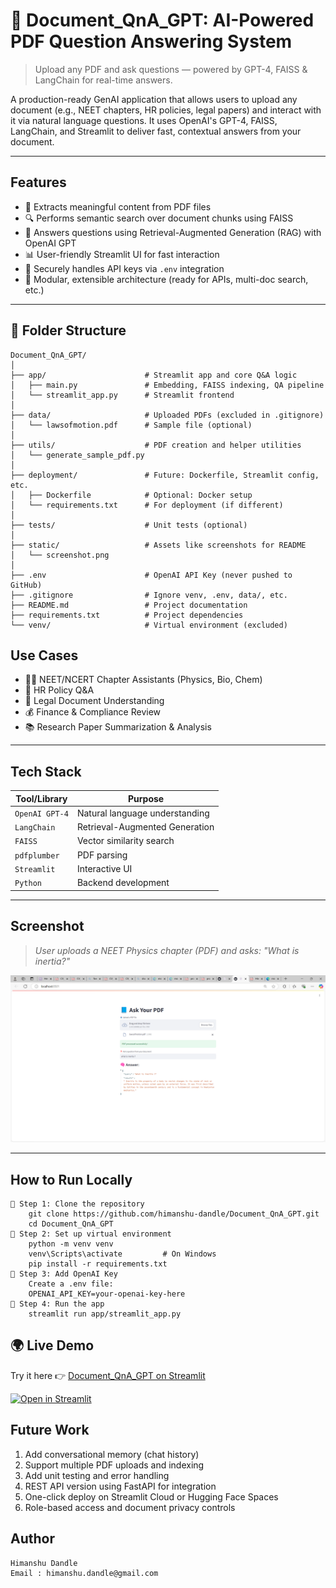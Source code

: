 
# 📘 Document_QnA_GPT: AI-Powered PDF Question Answering System

> Upload any PDF and ask questions — powered by GPT-4, FAISS & LangChain for real-time answers.

A production-ready GenAI application that allows users to upload any document (e.g., NEET chapters, HR policies, legal papers) and interact with it via natural language questions. It uses OpenAI's GPT-4, FAISS, LangChain, and Streamlit to deliver fast, contextual answers from your document.

---

## Features

- 🧾 Extracts meaningful content from PDF files
- 🔍 Performs semantic search over document chunks using FAISS
- 🤖 Answers questions using Retrieval-Augmented Generation (RAG) with OpenAI GPT
- 📊 User-friendly Streamlit UI for fast interaction
- 🔐 Securely handles API keys via `.env` integration
- 🧩 Modular, extensible architecture (ready for APIs, multi-doc search, etc.)


---

## 📁 Folder Structure

	Document_QnA_GPT/
	│
	├── app/                      # Streamlit app and core Q&A logic
	│   ├── main.py               # Embedding, FAISS indexing, QA pipeline
	│   └── streamlit_app.py      # Streamlit frontend
	│
	├── data/                     # Uploaded PDFs (excluded in .gitignore)
	│   └── lawsofmotion.pdf      # Sample file (optional)
	│
	├── utils/                    # PDF creation and helper utilities
	│   └── generate_sample_pdf.py
	│
	├── deployment/               # Future: Dockerfile, Streamlit config, etc.
	│   ├── Dockerfile            # Optional: Docker setup
	│   └── requirements.txt      # For deployment (if different)
	│
	├── tests/                    # Unit tests (optional)
	│
	├── static/                   # Assets like screenshots for README
	│   └── screenshot.png
	│
	├── .env                      # OpenAI API Key (never pushed to GitHub)
	├── .gitignore                # Ignore venv, .env, data/, etc.
	├── README.md                 # Project documentation
	├── requirements.txt          # Project dependencies
	└── venv/                     # Virtual environment (excluded)


## Use Cases

- 👨‍🎓 NEET/NCERT Chapter Assistants (Physics, Bio, Chem)
- 🏢 HR Policy Q&A
- 📑 Legal Document Understanding
- 💰 Finance & Compliance Review
- 📚 Research Paper Summarization & Analysis

---

## Tech Stack

| Tool/Library      | Purpose                         |
|-------------------|----------------------------------|
| `OpenAI GPT-4`    | Natural language understanding  |
| `LangChain`       | Retrieval-Augmented Generation  |
| `FAISS`           | Vector similarity search        |
| `pdfplumber`      | PDF parsing                     |
| `Streamlit`       | Interactive UI                  |
| `Python`          | Backend development             |

---

## Screenshot

> _User uploads a NEET Physics chapter (PDF) and asks: "What is inertia?"_

![PDF Q&A Screenshot](static/screenshot.png)

---

##  How to Run Locally

	🔹 Step 1: Clone the repository
		git clone https://github.com/himanshu-dandle/Document_QnA_GPT.git
		cd Document_QnA_GPT
	🔹 Step 2: Set up virtual environment
		python -m venv venv
		venv\Scripts\activate         # On Windows
		pip install -r requirements.txt
	🔹 Step 3: Add OpenAI Key
		Create a .env file:
		OPENAI_API_KEY=your-openai-key-here	
	🔹 Step 4: Run the app
		streamlit run app/streamlit_app.py

## 🌍 Live Demo

Try it here 👉 [Document_QnA_GPT on Streamlit](https://documentqnagpt-jhgd5jfdsguzgdgftc8huh.streamlit.app)

[![Open in Streamlit](https://static.streamlit.io/badges/streamlit_badge_black_white.svg)](https://documentqnagpt-jhgd5jfdsguzgdgftc8huh.streamlit.app)


## Future Work
 1. Add conversational memory (chat history)
 2. Support multiple PDF uploads and indexing
 3. Add unit testing and error handling
 4. REST API version using FastAPI for integration
 5. One-click deploy on Streamlit Cloud or Hugging Face Spaces
 6.  Role-based access and document privacy controls

##  Author
	Himanshu Dandle
	Email : himanshu.dandle@gmail.com

